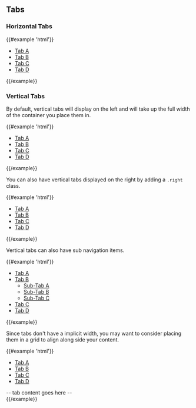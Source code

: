## Tabs

### Horizontal Tabs

{{#example 'html'}}
<ul class="tabs">
  <li class="active"><a href="#">Tab A</a></li>
  <li><a href="#">Tab B</a></li>
  <li><a href="#">Tab C</a></li>
  <li><a href="#">Tab D</a></li>
</ul>
{{/example}}

### Vertical Tabs

By default, vertical tabs will display on the left and will take up the full width of the container you place them in.

{{#example 'html'}}
<ul class="tabs tabs-vertical">
  <li class="active"><a href="#">Tab A</a></li>
  <li><a href="#">Tab B</a></li>
  <li><a href="#">Tab C</a></li>
  <li><a href="#">Tab D</a></li>
</ul>
{{/example}}

You can also have vertical tabs displayed on the right by adding a `.right` class.

{{#example 'html'}}
<ul class="tabs tabs-vertical right">
  <li class="active"><a href="#">Tab A</a></li>
  <li><a href="#">Tab B</a></li>
  <li><a href="#">Tab C</a></li>
  <li><a href="#">Tab D</a></li>
</ul>
{{/example}}

Vertical tabs can also have sub navigation items.

{{#example 'html'}}
<ul class="tabs tabs-vertical right">
  <li class="active"><a href="#">Tab A</a></li>
  <li><a href="#">Tab B</a>
    <ul>
      <li><a href="#">Sub-Tab A</a></li>
      <li><a href="#">Sub-Tab B</a></li>
      <li><a href="#">Sub-Tab C</a></li>
    </ul>
  </li>
  <li><a href="#">Tab C</a></li>
  <li><a href="#">Tab D</a></li>
</ul>
{{/example}}

Since tabs don't have a implicit width, you may want to consider placing them in a grid to align along side your content.

{{#example 'html'}}
<div class="grid">
  <div class="col-3">
    <ul class="tabs tabs-vertical">
      <li class="active"><a href="#">Tab A</a></li>
      <li><a href="#">Tab B</a></li>
      <li><a href="#">Tab C</a></li>
      <li><a href="#">Tab D</a></li>
    </ul>
  </div>
  <div class="col-9">
    <div class="tab-panel">
      -- tab content goes here --
    </div>
  </div>
</div>
{{/example}}
